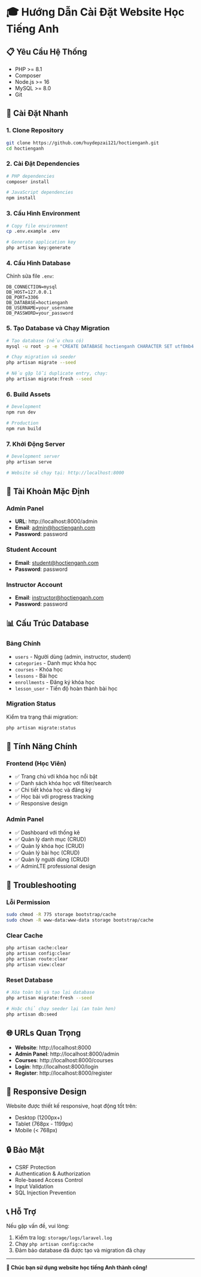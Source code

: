# 🎓 Hướng Dẫn Cài Đặt Website Học Tiếng Anh

## 📋 Yêu Cầu Hệ Thống

- PHP >= 8.1
- Composer
- Node.js >= 16
- MySQL >= 8.0
- Git

## 🚀 Cài Đặt Nhanh

### 1. Clone Repository
```bash
git clone https://github.com/huydepzai121/hoctienganh.git
cd hoctienganh
```

### 2. Cài Đặt Dependencies
```bash
# PHP dependencies
composer install

# JavaScript dependencies
npm install
```

### 3. Cấu Hình Environment
```bash
# Copy file environment
cp .env.example .env

# Generate application key
php artisan key:generate
```

### 4. Cấu Hình Database
Chỉnh sửa file `.env`:
```env
DB_CONNECTION=mysql
DB_HOST=127.0.0.1
DB_PORT=3306
DB_DATABASE=hoctienganh
DB_USERNAME=your_username
DB_PASSWORD=your_password
```

### 5. Tạo Database và Chạy Migration
```bash
# Tạo database (nếu chưa có)
mysql -u root -p -e "CREATE DATABASE hoctienganh CHARACTER SET utf8mb4 COLLATE utf8mb4_unicode_ci;"

# Chạy migration và seeder
php artisan migrate --seed

# Nếu gặp lỗi duplicate entry, chạy:
php artisan migrate:fresh --seed
```

### 6. Build Assets
```bash
# Development
npm run dev

# Production
npm run build
```

### 7. Khởi Động Server
```bash
# Development server
php artisan serve

# Website sẽ chạy tại: http://localhost:8000
```

## 🔑 Tài Khoản Mặc Định

### Admin Panel
- **URL**: http://localhost:8000/admin
- **Email**: admin@hoctienganh.com
- **Password**: password

### Student Account
- **Email**: student@hoctienganh.com
- **Password**: password

### Instructor Account
- **Email**: instructor@hoctienganh.com
- **Password**: password

## 📊 Cấu Trúc Database

### Bảng Chính
- `users` - Người dùng (admin, instructor, student)
- `categories` - Danh mục khóa học
- `courses` - Khóa học
- `lessons` - Bài học
- `enrollments` - Đăng ký khóa học
- `lesson_user` - Tiến độ hoàn thành bài học

### Migration Status
Kiểm tra trạng thái migration:
```bash
php artisan migrate:status
```

## 🎯 Tính Năng Chính

### Frontend (Học Viên)
- ✅ Trang chủ với khóa học nổi bật
- ✅ Danh sách khóa học với filter/search
- ✅ Chi tiết khóa học và đăng ký
- ✅ Học bài với progress tracking
- ✅ Responsive design

### Admin Panel
- ✅ Dashboard với thống kê
- ✅ Quản lý danh mục (CRUD)
- ✅ Quản lý khóa học (CRUD)
- ✅ Quản lý bài học (CRUD)
- ✅ Quản lý người dùng (CRUD)
- ✅ AdminLTE professional design

## 🔧 Troubleshooting

### Lỗi Permission
```bash
sudo chmod -R 775 storage bootstrap/cache
sudo chown -R www-data:www-data storage bootstrap/cache
```

### Clear Cache
```bash
php artisan cache:clear
php artisan config:clear
php artisan route:clear
php artisan view:clear
```

### Reset Database
```bash
# Xóa toàn bộ và tạo lại database
php artisan migrate:fresh --seed

# Hoặc chỉ chạy seeder lại (an toàn hơn)
php artisan db:seed
```

## 🌐 URLs Quan Trọng

- **Website**: http://localhost:8000
- **Admin Panel**: http://localhost:8000/admin
- **Courses**: http://localhost:8000/courses
- **Login**: http://localhost:8000/login
- **Register**: http://localhost:8000/register

## 📱 Responsive Design

Website được thiết kế responsive, hoạt động tốt trên:
- Desktop (1200px+)
- Tablet (768px - 1199px)
- Mobile (< 768px)

## 🔒 Bảo Mật

- CSRF Protection
- Authentication & Authorization
- Role-based Access Control
- Input Validation
- SQL Injection Prevention

## 📞 Hỗ Trợ

Nếu gặp vấn đề, vui lòng:
1. Kiểm tra log: `storage/logs/laravel.log`
2. Chạy `php artisan config:cache`
3. Đảm bảo database đã được tạo và migration đã chạy

---

**🎉 Chúc bạn sử dụng website học tiếng Anh thành công!**
